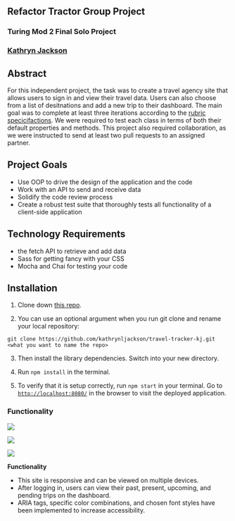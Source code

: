 ## Refactor Tractor Group Project

### Turing Mod 2 Final Solo Project
### [Kathryn Jackson](https://github.com/kathrynljackson)


## Abstract

For this independent project, the task was to create a travel agency site that allows users to sign in and view their travel data. Users can also choose from a list of desitnations and add a new trip to their dashboard. The main goal was to complete at least three iterations according to the [rubric specicifactions](https://frontend.turing.io/projects/travel-tracker.html). We were required to test each class in terms of both their default properties and methods. This project also required collaboration, as we were instructed to send at least two pull requests to an assigned partner.

## Project Goals

* Use OOP to drive the design of the application and the code
* Work with an API to send and receive data
* Solidify the code review process
* Create a robust test suite that thoroughly tests all functionality of a client-side application

## Technology Requirements

* the fetch API to retrieve and add data
* Sass for getting fancy with your CSS
* Mocha and Chai for testing your code

## Installation

1. Clone down [this repo](https://github.com/kathrynljackson/travel-tracker-kj).  

2. You can use an optional argument when you run git clone and rename your local repository: 

```git clone https://github.com/kathrynljackson/travel-tracker-kj.git <what you want to name the repo>```

3. Then install the library dependencies. Switch into your new directory.

4. Run `npm install` in the terminal.

5. To verify that it is setup correctly, run `npm start` in your terminal. Go to [`http://localhost:8080/`](http://localhost:8080/) in the browser to visit the deployed application.


### Functionality

![](https://media3.giphy.com/media/73WNgz4f63uWDbJZ1w/giphy.gif)


![](https://media4.giphy.com/media/fS8AGvdsuhTCMz587r/giphy.gif)


![](https://media3.giphy.com/media/hPPjIhdAX3afWws1WB/giphy.gif)


**Functionality**

* This site is responsive and can be viewed on multiple devices.
* After logging in, users can view their past, present, upcoming, and pending trips on the dashboard.
* ARIA tags, specific color combinations, and chosen font styles have been implemented to increase accessibility.
